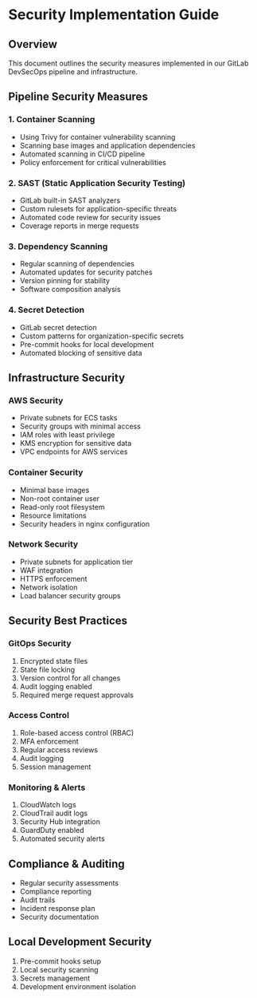 # Security Implementation Guide

## Overview
This document outlines the security measures implemented in our GitLab DevSecOps pipeline and infrastructure.

## Pipeline Security Measures

### 1. Container Scanning
- Using Trivy for container vulnerability scanning
- Scanning base images and application dependencies
- Automated scanning in CI/CD pipeline
- Policy enforcement for critical vulnerabilities

### 2. SAST (Static Application Security Testing)
- GitLab built-in SAST analyzers
- Custom rulesets for application-specific threats
- Automated code review for security issues
- Coverage reports in merge requests

### 3. Dependency Scanning
- Regular scanning of dependencies
- Automated updates for security patches
- Version pinning for stability
- Software composition analysis

### 4. Secret Detection
- GitLab secret detection
- Custom patterns for organization-specific secrets
- Pre-commit hooks for local development
- Automated blocking of sensitive data

## Infrastructure Security

### AWS Security
- Private subnets for ECS tasks
- Security groups with minimal access
- IAM roles with least privilege
- KMS encryption for sensitive data
- VPC endpoints for AWS services

### Container Security
- Minimal base images
- Non-root container user
- Read-only root filesystem
- Resource limitations
- Security headers in nginx configuration

### Network Security
- Private subnets for application tier
- WAF integration
- HTTPS enforcement
- Network isolation
- Load balancer security groups

## Security Best Practices

### GitOps Security
1. Encrypted state files
2. State file locking
3. Version control for all changes
4. Audit logging enabled
5. Required merge request approvals

### Access Control
1. Role-based access control (RBAC)
2. MFA enforcement
3. Regular access reviews
4. Audit logging
5. Session management

### Monitoring & Alerts
1. CloudWatch logs
2. CloudTrail audit logs
3. Security Hub integration
4. GuardDuty enabled
5. Automated security alerts

## Compliance & Auditing
- Regular security assessments
- Compliance reporting
- Audit trails
- Incident response plan
- Security documentation

## Local Development Security
1. Pre-commit hooks setup
2. Local security scanning
3. Secrets management
4. Development environment isolation

